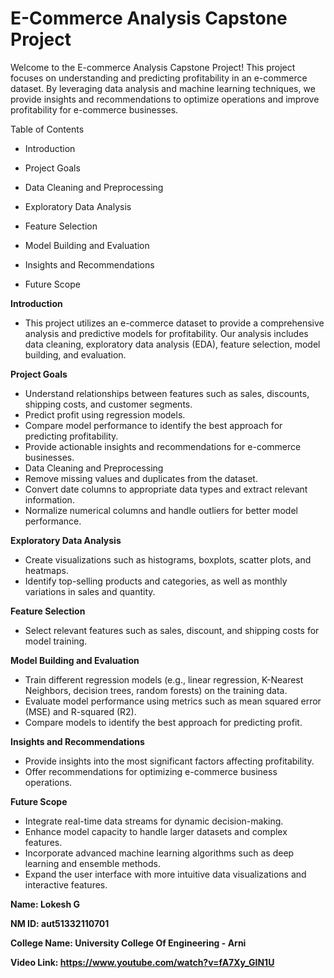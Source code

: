 # E-Commerce Analysis Capstone Project
Welcome to the E-commerce Analysis Capstone Project! This project focuses on understanding and predicting profitability in an e-commerce dataset. By leveraging data analysis and machine learning techniques, we provide insights and recommendations to optimize operations and improve profitability for e-commerce businesses.

Table of Contents

- Introduction

- Project Goals

- Data Cleaning and Preprocessing

- Exploratory Data Analysis

- Feature Selection

- Model Building and Evaluation

- Insights and Recommendations

- Future Scope

**Introduction**

- This project utilizes an e-commerce dataset to provide a comprehensive analysis and predictive models for profitability. Our analysis includes data cleaning, exploratory data analysis (EDA), feature selection, model building, and evaluation.

**Project Goals**

- Understand relationships between features such as sales, discounts, shipping costs, and customer segments.
- Predict profit using regression models.
- Compare model performance to identify the best approach for predicting profitability.
- Provide actionable insights and recommendations for e-commerce businesses.
- Data Cleaning and Preprocessing
- Remove missing values and duplicates from the dataset.
- Convert date columns to appropriate data types and extract relevant information.
- Normalize numerical columns and handle outliers for better model performance.

**Exploratory Data Analysis**

- Create visualizations such as histograms, boxplots, scatter plots, and heatmaps.
- Identify top-selling products and categories, as well as monthly variations in sales and quantity.

**Feature Selection**

- Select relevant features such as sales, discount, and shipping costs for model training.

**Model Building and Evaluation**

- Train different regression models (e.g., linear regression, K-Nearest Neighbors, decision trees, random forests) on the training data.
- Evaluate model performance using metrics such as mean squared error (MSE) and R-squared (R2).
- Compare models to identify the best approach for predicting profit.

**Insights and Recommendations**
  
- Provide insights into the most significant factors affecting profitability.
- Offer recommendations for optimizing e-commerce business operations.

**Future Scope**

- Integrate real-time data streams for dynamic decision-making.
- Enhance model capacity to handle larger datasets and complex features.
- Incorporate advanced machine learning algorithms such as deep learning and ensemble methods.
- Expand the user interface with more intuitive data visualizations and interactive features.

**Name: Lokesh G**

**NM ID: aut51332110701**

**College Name: University College Of Engineering - Arni**

**Video Link: https://www.youtube.com/watch?v=fA7Xy_GIN1U**

